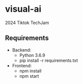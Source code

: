 # visual-ai
2024 Tiktok TechJam

## Requirements

- Backend:
  - Python 3.6.9
  - pip install -r requirements.txt
- Frontend:
  - npm install
  - npm start


